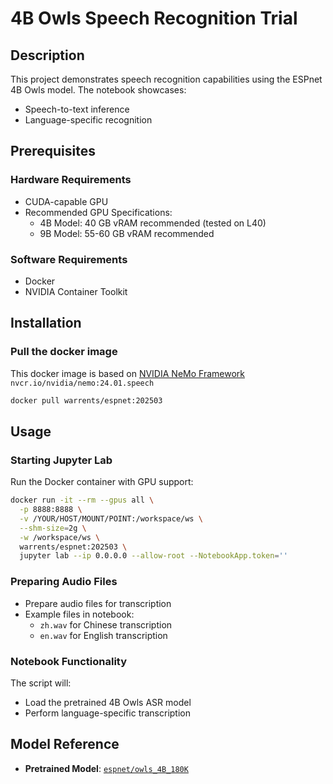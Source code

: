 # 4B Owls Speech Recognition Trial

## Description
This project demonstrates speech recognition capabilities using the ESPnet 4B Owls model. The notebook showcases:
- Speech-to-text inference
- Language-specific recognition

## Prerequisites
### Hardware Requirements
- CUDA-capable GPU
- Recommended GPU Specifications:
  - 4B Model: 40 GB vRAM recommended (tested on L40)
  - 9B Model: 55-60 GB vRAM recommended

### Software Requirements
- Docker
- NVIDIA Container Toolkit

## Installation

### Pull the docker image
This docker image is based on [NVIDIA NeMo Framework](https://catalog.ngc.nvidia.com/orgs/nvidia/containers/nemo) `nvcr.io/nvidia/nemo:24.01.speech`
```bash
docker pull warrents/espnet:202503
```

## Usage

### Starting Jupyter Lab
Run the Docker container with GPU support:
```bash
docker run -it --rm --gpus all \
  -p 8888:8888 \
  -v /YOUR/HOST/MOUNT/POINT:/workspace/ws \
  --shm-size=2g \
  -w /workspace/ws \
  warrents/espnet:202503 \
  jupyter lab --ip 0.0.0.0 --allow-root --NotebookApp.token=''
```

### Preparing Audio Files
- Prepare audio files for transcription
- Example files in notebook: 
  - `zh.wav` for Chinese transcription
  - `en.wav` for English transcription

### Notebook Functionality
The script will:
- Load the pretrained 4B Owls ASR model
- Perform language-specific transcription

## Model Reference
- **Pretrained Model**: [`espnet/owls_4B_180K`](https://huggingface.co/espnet/owls_4B_180K)
